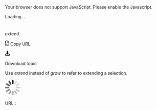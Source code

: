 Your browser does not support JavaScript. Please enable the Javascript.

Loading...

# 

extend

![Copy URL](media/extend/Copy.png)
Copy URL

![Download](media/extend/Download.png)

Download topic

Use *extend* instead of *grow* to refer to extending a selection.

![In progress](media/extend/activity-large.gif)

URL :
